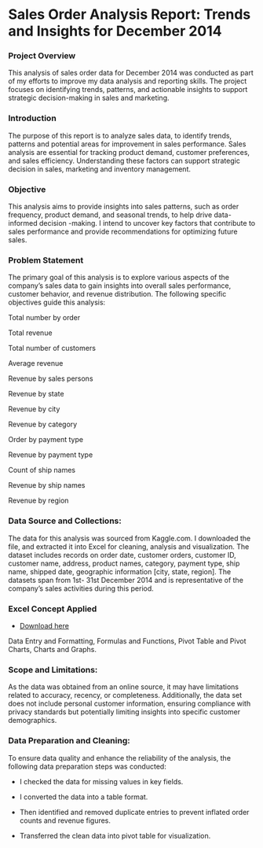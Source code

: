 # Sales Order Analysis Report: Trends and Insights for December 2014

### Project Overview

This analysis of sales order data for December 2014 was conducted as part of my efforts to improve my data analysis and reporting skills. The project focuses on identifying trends, patterns, and actionable insights to support strategic decision-making in sales and marketing.

### Introduction

The purpose of this report is to analyze sales data, to identify trends, patterns and potential areas for improvement in sales performance. Sales analysis are essential for tracking product demand, customer preferences, and sales efficiency. Understanding these factors can support strategic decision in sales, marketing and inventory management.

### Objective

This analysis aims to provide insights into sales patterns, such as order frequency, product demand, and seasonal trends, to help drive data-informed decision -making. I intend to uncover key factors that contribute to sales performance and provide recommendations for optimizing future sales.

### Problem Statement

The primary goal of this analysis is to explore various aspects of the company’s sales data to gain insights into overall sales performance, customer behavior, and revenue distribution. The following specific objectives guide this analysis:

Total number by order

Total revenue

Total number of customers

Average revenue

Revenue by sales persons

Revenue by state

Revenue by city

Revenue by category

Order by payment type

Revenue by payment type 

Count of ship names

Revenue by ship names

Revenue by region

### Data Source and Collections:

The data for this analysis was sourced from Kaggle.com. I downloaded the file, and extracted it into Excel for cleaning, analysis and visualization. The dataset includes records on order date, customer orders, customer ID, customer name, address, product names, category, payment type, ship name, shipped date, geographic information [city, state, region].  The datasets span from 1st- 31st December 2014 and is representative of the company’s sales activities during this period.

### Excel Concept Applied
- [Download here](https://microsoft.com)

Data Entry and Formatting, Formulas and Functions, Pivot Table and Pivot Charts, Charts and Graphs.

### Scope and Limitations:

As the data was obtained from an online source, it may have limitations related to accuracy, recency, or completeness. Additionally, the data set does not include personal customer information, ensuring compliance with privacy standards but potentially limiting insights into specific customer demographics.

### Data Preparation and Cleaning:

To ensure data quality and enhance the reliability of the analysis, the following data preparation steps was conducted: 

- I checked the data for missing values in key fields.
  
- I converted the data into a table format.

- Then identified and removed duplicate entries to prevent inflated order counts and revenue figures.

- Transferred the clean data into pivot table for visualization.
  

